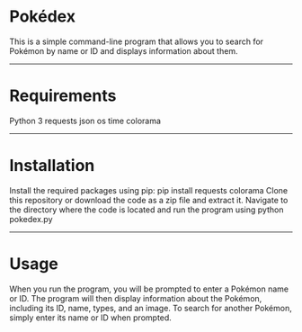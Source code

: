 # Pokédex
This is a simple command-line program that allows you to search for Pokémon by name or ID and displays information about them.

---

# Requirements
Python 3
requests
json
os
time
colorama

---

# Installation
Install the required packages using pip: pip install requests colorama
Clone this repository or download the code as a zip file and extract it.
Navigate to the directory where the code is located and run the program using python pokedex.py

---

# Usage
When you run the program, you will be prompted to enter a Pokémon name or ID.
The program will then display information about the Pokémon, including its ID, name, types, and an image.
To search for another Pokémon, simply enter its name or ID when prompted.
